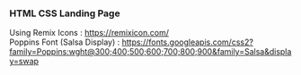 ### HTML CSS Landing Page
Using Remix Icons : https://remixicon.com/ </br>
Poppins Font (Salsa Display) : https://fonts.googleapis.com/css2?family=Poppins:wght@300;400;500;600;700;800;900&family=Salsa&display=swap
